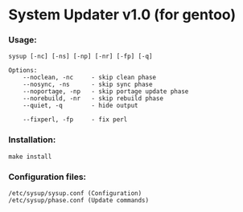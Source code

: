 # System Updater v1.0 (for gentoo)

### Usage:
```
sysup [-nc] [-ns] [-np] [-nr] [-fp] [-q]

Options:
    --noclean, -nc     - skip clean phase
    --nosync, -ns      - skip sync phase
    --noportage, -np   - skip portage update phase
    --norebuild, -nr   - skip rebuild phase
    --quiet, -q        - hide output

    --fixperl, -fp     - fix perl
```

### Installation:
```make install```

### Configuration files:
```
/etc/sysup/sysup.conf (Configuration)
/etc/sysup/phase.conf (Update commands)
```


